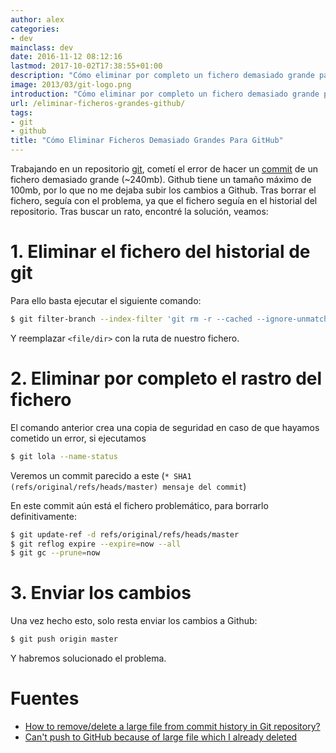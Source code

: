 ```yaml
---
author: alex
categories:
- dev
mainclass: dev
date: 2016-11-12 08:12:16
lastmod: 2017-10-02T17:38:55+01:00
description: "Cómo eliminar por completo un fichero demasiado grande para GitHub"
image: 2013/03/git-logo.png
introduction: "Cómo eliminar por completo un fichero demasiado grande para GitHub"
url: /eliminar-ficheros-grandes-github/
tags:
- git
- github
title: "Cómo Eliminar Ficheros Demasiado Grandes Para GitHub"
---
```


Trabajando en un repositorio [git](https://elbauldelprogramador.com/git/ "Artículos sobre Git"), cometí el error de hacer un [commit](https://elbauldelprogramador.com/mini-tutorial-y-chuleta-de-comandos-git/ "Git: Mini Tutorial y chuleta de comandos") de un fichero demasiado grande (~240mb). Github tiene un tamaño máximo de 100mb, por lo que no me dejaba subir los cambios a Github. Tras borrar el fichero, seguía con el problema, ya que el fichero seguía en el historial del repositorio. Tras buscar un rato, encontré la solución, veamos:

# 1. Eliminar el fichero del historial de git

Para ello basta ejecutar el siguiente comando:

```bash
$ git filter-branch --index-filter 'git rm -r --cached --ignore-unmatch <file/dir>' HEAD
```

<!--more--><!--ad-->

Y reemplazar `<file/dir>` con la ruta de nuestro fichero.

# 2. Eliminar por completo el rastro del fichero

El comando anterior crea una copia de seguridad en caso de que hayamos cometido un error, si ejecutamos

```bash
$ git lola --name-status
```

Veremos un commit parecido a este (`* SHA1 (refs/original/refs/heads/master) mensaje del commit`)

En este commit aún está el fichero problemático, para borrarlo definitivamente:

```bash
$ git update-ref -d refs/original/refs/heads/master
$ git reflog expire --expire=now --all
$ git gc --prune=now
```

# 3. Enviar los cambios

Una vez hecho esto, solo resta enviar los cambios a Github:

```bash
$ git push origin master
```

Y habremos solucionado el problema.

# Fuentes

- [How to remove/delete a large file from commit history in Git repository?](http://stackoverflow.com/questions/2100907/how-to-remove-delete-a-large-file-from-commit-history-in-git-repository "How to remove/delete a large file from commit history in Git repository?")
- [Can't push to GitHub because of large file which I already deleted](http://stackoverflow.com/questions/19573031/cant-push-to-github-because-of-large-file-which-i-already-deleted "Can't push to GitHub because of large file which I already deleted")
